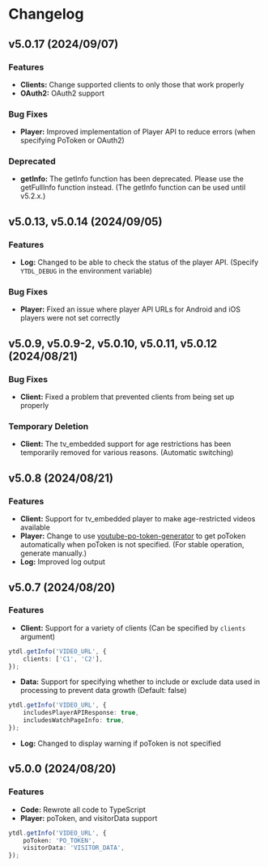 # Changelog

## v5.0.17 (2024/09/07)

### Features
* **Clients:** Change supported clients to only those that work properly
* **OAuth2:** OAuth2 support

### Bug Fixes
* **Player:** Improved implementation of Player API to reduce errors (when specifying PoToken or OAuth2)

### Deprecated
* **getInfo:** The getInfo function has been deprecated. Please use the getFullInfo function instead. (The getInfo function can be used until v5.2.x.)

## v5.0.13, v5.0.14 (2024/09/05)

### Features
* **Log:** Changed to be able to check the status of the player API. (Specify `YTDL_DEBUG` in the environment variable)

### Bug Fixes
* **Player:** Fixed an issue where player API URLs for Android and iOS players were not set correctly

## v5.0.9, v5.0.9-2, v5.0.10, v5.0.11, v5.0.12 (2024/08/21)

### Bug Fixes
* **Client:** Fixed a problem that prevented clients from being set up properly

### Temporary Deletion
* **Client:** The tv_embedded support for age restrictions has been temporarily removed for various reasons. (Automatic switching)

## v5.0.8 (2024/08/21)

### Features

* **Client:** Support for tv_embedded player to make age-restricted videos available
* **Player:** Change to use [youtube-po-token-generator](https://github.com/YunzheZJU/youtube-po-token-generator) to get poToken automatically when poToken is not specified. (For stable operation, generate manually.)
* **Log:** Improved log output

## v5.0.7 (2024/08/20)

### Features

* **Client:** Support for a variety of clients (Can be specified by `clients` argument)
```typescript
ytdl.getInfo('VIDEO_URL', {
    clients: ['C1', 'C2'],
});
```

* **Data:** Support for specifying whether to include or exclude data used in processing to prevent data growth (Default: false)
```typescript
ytdl.getInfo('VIDEO_URL', {
    includesPlayerAPIResponse: true,
    includesWatchPageInfo: true,
});
```

* **Log:** Changed to display warning if poToken is not specified

## v5.0.0 (2024/08/20)

### Features

* **Code:** Rewrote all code to TypeScript
* **Player:** poToken, and visitorData support
```typescript
ytdl.getInfo('VIDEO_URL', {
    poToken: 'PO_TOKEN',
    visitorData: 'VISITOR_DATA',
});
```
